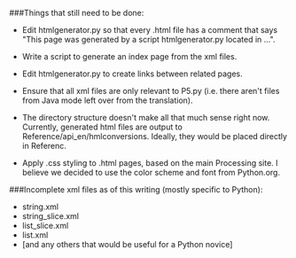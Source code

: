 ###Things that still need to be done:

- Edit htmlgenerator.py so that every .html file has a comment that says "This page was generated by a script htmlgenerator.py located in ...". 

- Write a script to generate an index page from the xml files. 

- Edit htmlgenerator.py to create links between related pages.  

- Ensure that all xml files are only relevant to P5.py (i.e. there aren't files from Java mode left over from the translation). 

- The directory structure doesn't make all that much sense right now. Currently, generated html files are output to Reference/api_en/hmlconversions. Ideally, they would be placed directly in Referenc.

- Apply .css styling to .html pages, based on the main Processing site. I believe we decided to use the color scheme and font from Python.org.

###Incomplete xml files as of this writing (mostly specific to Python):
   
- string.xml
- string_slice.xml
- list_slice.xml
- list.xml
- [and any others that would be useful for a Python novice]
